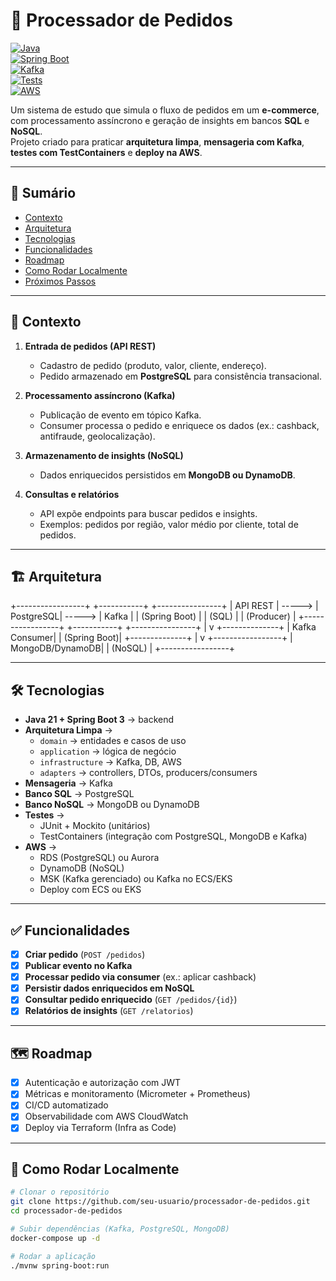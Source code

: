 # 🛒 Processador de Pedidos  

[![Java](https://img.shields.io/badge/Java-21-red)]()  
[![Spring Boot](https://img.shields.io/badge/SpringBoot-3-brightgreen)]()  
[![Kafka](https://img.shields.io/badge/Kafka-Event--Driven-black)]()  
[![Tests](https://img.shields.io/badge/Tests-Unit%20%26%20Integration-blue)]()  
[![AWS](https://img.shields.io/badge/Deploy-AWS-orange)]()  

Um sistema de estudo que simula o fluxo de pedidos em um **e-commerce**, com processamento assíncrono e geração de insights em bancos **SQL** e **NoSQL**.  
Projeto criado para praticar **arquitetura limpa**, **mensageria com Kafka**, **testes com TestContainers** e **deploy na AWS**.  

---

## 📖 Sumário  

- [Contexto](#-contexto)  
- [Arquitetura](#-arquitetura)  
- [Tecnologias](#-tecnologias)  
- [Funcionalidades](#-funcionalidades)  
- [Roadmap](#-roadmap)  
- [Como Rodar Localmente](#-como-rodar-localmente)  
- [Próximos Passos](#-próximos-passos)  

---

## 📌 Contexto  

1. **Entrada de pedidos (API REST)**  
   - Cadastro de pedido (produto, valor, cliente, endereço).  
   - Pedido armazenado em **PostgreSQL** para consistência transacional.  

2. **Processamento assíncrono (Kafka)**  
   - Publicação de evento em tópico Kafka.  
   - Consumer processa o pedido e enriquece os dados (ex.: cashback, antifraude, geolocalização).  

3. **Armazenamento de insights (NoSQL)**  
   - Dados enriquecidos persistidos em **MongoDB ou DynamoDB**.  

4. **Consultas e relatórios**  
   - API expõe endpoints para buscar pedidos e insights.  
   - Exemplos: pedidos por região, valor médio por cliente, total de pedidos.  

---

## 🏗️ Arquitetura  

+-----------------+        +-----------+        +----------------+
|   API REST      | -----> | PostgreSQL| -----> |    Kafka       |
| (Spring Boot)   |        |   (SQL)   |        | (Producer)     |
+-----------------+        +-----------+        +----------------+
                                                   |
                                                   v
                                            +--------------+
                                            | Kafka Consumer|
                                            |  (Spring Boot)|
                                            +--------------+
                                                   |
                                                   v
                                          +-----------------+
                                          | MongoDB/DynamoDB|
                                          |    (NoSQL)      |
                                          +-----------------+



---

## 🛠️ Tecnologias  

- **Java 21 + Spring Boot 3** → backend  
- **Arquitetura Limpa** →  
  - `domain` → entidades e casos de uso  
  - `application` → lógica de negócio  
  - `infrastructure` → Kafka, DB, AWS  
  - `adapters` → controllers, DTOs, producers/consumers  
- **Mensageria** → Kafka  
- **Banco SQL** → PostgreSQL  
- **Banco NoSQL** → MongoDB ou DynamoDB  
- **Testes** →  
  - JUnit + Mockito (unitários)  
  - TestContainers (integração com PostgreSQL, MongoDB e Kafka)  
- **AWS** →  
  - RDS (PostgreSQL) ou Aurora  
  - DynamoDB (NoSQL)  
  - MSK (Kafka gerenciado) ou Kafka no ECS/EKS  
  - Deploy com ECS ou EKS  

---

## ✅ Funcionalidades  

- [x] **Criar pedido** (`POST /pedidos`)  
- [x] **Publicar evento no Kafka**  
- [x] **Processar pedido via consumer** (ex.: aplicar cashback)  
- [x] **Persistir dados enriquecidos em NoSQL**  
- [x] **Consultar pedido enriquecido** (`GET /pedidos/{id}`)  
- [x] **Relatórios de insights** (`GET /relatorios`)  

---

## 🗺️ Roadmap  

- [x] Autenticação e autorização com JWT  
- [x] Métricas e monitoramento (Micrometer + Prometheus)  
- [x] CI/CD automatizado  
- [x] Observabilidade com AWS CloudWatch  
- [x] Deploy via Terraform (Infra as Code)  

---

## 🧪 Como Rodar Localmente  

```bash
# Clonar o repositório
git clone https://github.com/seu-usuario/processador-de-pedidos.git
cd processador-de-pedidos

# Subir dependências (Kafka, PostgreSQL, MongoDB)
docker-compose up -d

# Rodar a aplicação
./mvnw spring-boot:run

